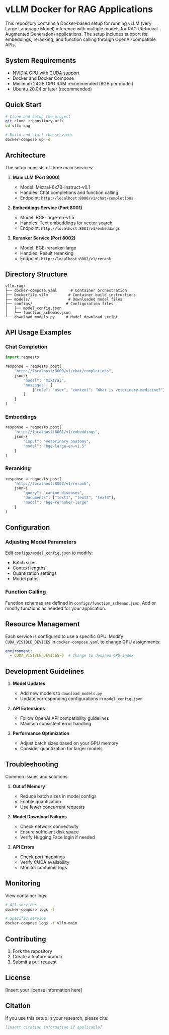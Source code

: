 # vLLM Docker for RAG Applications

This repository contains a Docker-based setup for running vLLM (very Large Language Model) inference with multiple models for RAG (Retrieval-Augmented Generation) applications. The setup includes support for embeddings, reranking, and function calling through OpenAI-compatible APIs.

## System Requirements

- NVIDIA GPU with CUDA support
- Docker and Docker Compose
- Minimum 24GB GPU RAM recommended (8GB per model)
- Ubuntu 20.04 or later (recommended)

## Quick Start

```bash
# Clone and setup the project
git clone <repository-url>
cd vllm-rag

# Build and start the services
docker-compose up -d
```

## Architecture

The setup consists of three main services:

1. **Main LLM (Port 8000)**
   - Model: Mixtral-8x7B-Instruct-v0.1
   - Handles: Chat completions and function calling
   - Endpoint: `http://localhost:8000/v1/chat/completions`

2. **Embeddings Service (Port 8001)**
   - Model: BGE-large-en-v1.5
   - Handles: Text embeddings for vector search
   - Endpoint: `http://localhost:8001/v1/embeddings`

3. **Reranker Service (Port 8002)**
   - Model: BGE-reranker-large
   - Handles: Result reranking
   - Endpoint: `http://localhost:8002/v1/rerank`

## Directory Structure

```
vllm-rag/
├── docker-compose.yaml      # Container orchestration
├── Dockerfile.vllm         # Container build instructions
├── models/                 # Downloaded model files
├── configs/               # Configuration files
│   ├── model_config.json
│   └── function_schemas.json
└── download_models.py     # Model download script
```

## API Usage Examples

### Chat Completion
```python
import requests

response = requests.post(
    "http://localhost:8000/v1/chat/completions",
    json={
        "model": "mixtral",
        "messages": [
            {"role": "user", "content": "What is veterinary medicine?"}
        ]
    }
)
```

### Embeddings
```python
response = requests.post(
    "http://localhost:8001/v1/embeddings",
    json={
        "input": "veterinary anatomy",
        "model": "bge-large-en-v1.5"
    }
)
```

### Reranking
```python
response = requests.post(
    "http://localhost:8002/v1/rerank",
    json={
        "query": "canine diseases",
        "documents": ["text1", "text2", "text3"],
        "model": "bge-reranker-large"
    }
)
```

## Configuration

### Adjusting Model Parameters

Edit `configs/model_config.json` to modify:
- Batch sizes
- Context lengths
- Quantization settings
- Model paths

### Function Calling

Function schemas are defined in `configs/function_schemas.json`. Add or modify functions as needed for your application.

## Resource Management

Each service is configured to use a specific GPU. Modify `CUDA_VISIBLE_DEVICES` in `docker-compose.yaml` to change GPU assignments:

```yaml
environment:
  - CUDA_VISIBLE_DEVICES=0  # Change to desired GPU index
```

## Development Guidelines

1. **Model Updates**
   - Add new models to `download_models.py`
   - Update corresponding configurations in `model_config.json`

2. **API Extensions**
   - Follow OpenAI API compatibility guidelines
   - Maintain consistent error handling

3. **Performance Optimization**
   - Adjust batch sizes based on your GPU memory
   - Consider quantization for larger models

## Troubleshooting

Common issues and solutions:

1. **Out of Memory**
   - Reduce batch sizes in model configs
   - Enable quantization
   - Use fewer concurrent requests

2. **Model Download Failures**
   - Check network connectivity
   - Ensure sufficient disk space
   - Verify Hugging Face login if needed

3. **API Errors**
   - Check port mappings
   - Verify CUDA availability
   - Monitor container logs

## Monitoring

View container logs:
```bash
# All services
docker-compose logs -f

# Specific service
docker-compose logs -f vllm-main
```

## Contributing

1. Fork the repository
2. Create a feature branch
3. Submit a pull request

## License

[Insert your license information here]

## Citation

If you use this setup in your research, please cite:

```bibtex
[Insert citation information if applicable]
```